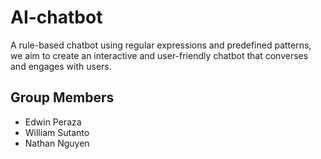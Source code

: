 # AI-chatbot

A rule-based chatbot using regular expressions and predefined patterns, we aim to create an interactive and user-friendly chatbot that converses and engages with users.

## Group Members

- Edwin Peraza
- William Sutanto
- Nathan Nguyen
